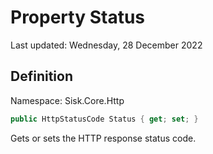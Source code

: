 # Property Status
Last updated: Wednesday, 28 December 2022

## Definition
Namespace: Sisk.Core.Http

```csharp
public HttpStatusCode Status { get; set; }
```

Gets or sets the HTTP response status code.

